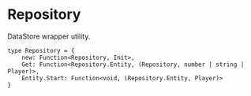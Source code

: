 # Repository

DataStore wrapper utility.

```luau
type Repository = {
    new: Function<Repository, Init>,
    Get: Function<Repository.Entity, (Repository, number | string | Player)>,
    Entity.Start: Function<void, (Repository.Entity, Player)>
}
```
